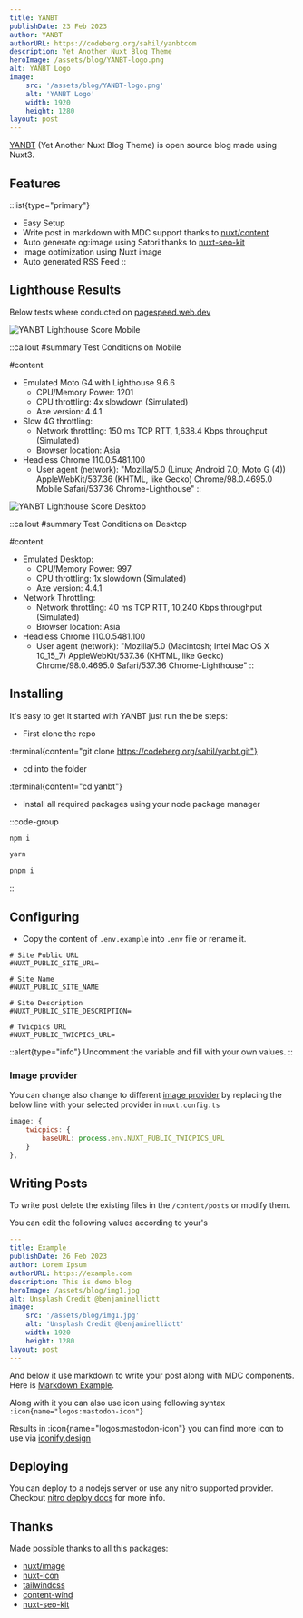 ```yaml
---
title: YANBT
publishDate: 23 Feb 2023
author: YANBT
authorURL: https://codeberg.org/sahil/yanbtcom
description: Yet Another Nuxt Blog Theme
heroImage: /assets/blog/YANBT-logo.png
alt: YANBT Logo
image:
    src: '/assets/blog/YANBT-logo.png'
    alt: 'YANBT Logo'
    width: 1920
    height: 1280
layout: post
---
```


[YANBT](https://yanbt.netlify.app) (Yet Another Nuxt Blog Theme) is open source blog made using Nuxt3.

## Features

::list{type="primary"}
- Easy Setup
- Write post in markdown with MDC support thanks to [nuxt/content](https://github.com/nuxt/content)
- Auto generate og:image using Satori thanks to [nuxt-seo-kit](https://github.com/harlan-zw/nuxt-seo-kit)
- Image optimization using Nuxt image
- Auto generated RSS Feed
::

## Lighthouse Results

Below tests where conducted on [pagespeed.web.dev](https://pagespeed.web.dev)

![YANBT Lighthouse Score Mobile](/assets/blog/YANBT-Lighthouse-Score-Mobile.png "YANBT Lighthouse Score Mobile")
 
::callout
#summary
Test Conditions on Mobile

#content
- Emulated Moto G4 with Lighthouse 9.6.6
    - CPU/Memory Power: 1201
    - CPU throttling: 4x slowdown (Simulated)
    - Axe version: 4.4.1
- Slow 4G throttling:
    - Network throttling: 150 ms TCP RTT, 1,638.4 Kbps throughput (Simulated)
    - Browser location: Asia
- Headless Chrome 110.0.5481.100
    - User agent (network): "Mozilla/5.0 (Linux; Android 7.0; Moto G (4)) AppleWebKit/537.36 (KHTML, like Gecko) Chrome/98.0.4695.0 Mobile Safari/537.36 Chrome-Lighthouse"
::

![YANBT Lighthouse Score Desktop](/assets/blog/YANBT-Lighthouse-Score-Desktop.png "YANBT Lighthouse Score Desktop")

::callout
#summary
Test Conditions on Desktop

#content
- Emulated Desktop:
    - CPU/Memory Power: 997
    - CPU throttling: 1x slowdown (Simulated)
    - Axe version: 4.4.1
- Network Throttling:
    - Network throttling: 40 ms TCP RTT, 10,240 Kbps throughput (Simulated)
    - Browser location: Asia
- Headless Chrome 110.0.5481.100
    - User agent (network): "Mozilla/5.0 (Macintosh; Intel Mac OS X 10_15_7) AppleWebKit/537.36 (KHTML, like Gecko) Chrome/98.0.4695.0 Safari/537.36 Chrome-Lighthouse"
::

## Installing

It's easy to get it started with YANBT just run the be steps:

- First clone the repo

:terminal{content="git clone https://codeberg.org/sahil/yanbt.git"}

- cd into the folder

:terminal{content="cd yanbt"}

- Install all required packages using your node package manager

::code-group
  ```bash [NPM]
  npm i
  ```
  ```bash [Yarn]
  yarn
  ```
  ```bash [PNPM]
  pnpm i
  ```
::

## Configuring

- Copy the content of `.env.example` into `.env` file or rename it.

```env
# Site Public URL
#NUXT_PUBLIC_SITE_URL=

# Site Name
#NUXT_PUBLIC_SITE_NAME

# Site Description
#NUXT_PUBLIC_SITE_DESCRIPTION=

# Twicpics URL
#NUXT_PUBLIC_TWICPICS_URL=
```

::alert{type="info"}
Uncomment the variable and fill with your own values.
::

### Image provider

You can change also change to different [image provider](https://v1.image.nuxtjs.org/providers/introduction) by replacing the below line with your selected provider in `nuxt.config.ts`

```js
image: {
    twicpics: { 
        baseURL: process.env.NUXT_PUBLIC_TWICPICS_URL 
    } 
},
```

## Writing Posts

To write post delete the existing files in the `/content/posts` or modify them.

You can edit the following values according to your's

```yaml
---
title: Example
publishDate: 26 Feb 2023
author: Lorem Ipsum
authorURL: https://example.com
description: This is demo blog
heroImage: /assets/blog/img1.jpg
alt: Unsplash Credit @benjaminelliott
image:
    src: '/assets/blog/img1.jpg'
    alt: 'Unsplash Credit @benjaminelliott'
    width: 1920
    height: 1280
layout: post
---
```

And below it use markdown to write your post along with MDC components. Here is [Markdown Example](https://yanbt.netlify.app/posts/demo).

Along with it you can also use icon using following syntax `:icon{name="logos:mastodon-icon"}` 

Results in :icon{name="logos:mastodon-icon"} you can find more icon to use via [iconify.design](https://iconify.design)

## Deploying

You can deploy to a nodejs server or use any nitro supported provider. Checkout [nitro deploy docs](https://nitro.unjs.io/deploy) for more info.

## Thanks

Made possible thanks to all this packages:

- [nuxt/image](https://github.com/nuxt/image)
- [nuxt-icon](https://github.com/nuxt-modules/icon)
- [tailwindcss](https://github.com/tailwindlabs/tailwindcss)
- [content-wind](https://github.com/Atinux/content-wind)
- [nuxt-seo-kit](https://github.com/harlan-zw/nuxt-seo-kit)
